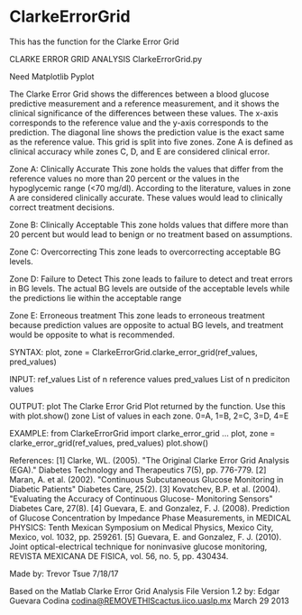 # ClarkeErrorGrid
This has the function for the Clarke Error Grid


CLARKE ERROR GRID ANALYSIS      ClarkeErrorGrid.py

Need Matplotlib Pyplot


The Clarke Error Grid shows the differences between a blood glucose predictive measurement and a reference measurement,
and it shows the clinical significance of the differences between these values.
The x-axis corresponds to the reference value and the y-axis corresponds to the prediction.
The diagonal line shows the prediction value is the exact same as the reference value.
This grid is split into five zones. Zone A is defined as clinical accuracy while
zones C, D, and E are considered clinical error.

Zone A: Clinically Accurate
    This zone holds the values that differ from the reference values no more than 20 percent
    or the values in the hypoglycemic range (<70 mg/dl).
    According to the literature, values in zone A are considered clinically accurate.
    These values would lead to clinically correct treatment decisions.

Zone B: Clinically Acceptable
    This zone holds values that differe more than 20 percent but would lead to
    benign or no treatment based on assumptions.

Zone C: Overcorrecting
    This zone leads to overcorrecting acceptable BG levels.

Zone D: Failure to Detect
    This zone leads to failure to detect and treat errors in BG levels.
    The actual BG levels are outside of the acceptable levels while the predictions
    lie within the acceptable range

Zone E: Erroneous treatment
    This zone leads to erroneous treatment because prediction values are opposite to
    actual BG levels, and treatment would be opposite to what is recommended.


SYNTAX:
        plot, zone = ClarkeErrorGrid.clarke_error_grid(ref_values, pred_values)

INPUT:
        ref_values          List of n reference values
        pred_values         List of n prediciton values

OUTPUT:
        plot                The Clarke Error Grid Plot returned by the function.
                            Use this with plot.show()
        zone                List of values in each zone.
                            0=A, 1=B, 2=C, 3=D, 4=E

EXAMPLE:
        from ClarkeErrorGrid import clarke_error_grid
        ...
        plot, zone = clarke_error_grid(ref_values, pred_values)
        plot.show()

References:
[1]     Clarke, WL. (2005). "The Original Clarke Error Grid Analysis (EGA)."
        Diabetes Technology and Therapeutics 7(5), pp. 776-779.
[2]     Maran, A. et al. (2002). "Continuous Subcutaneous Glucose Monitoring in Diabetic
        Patients" Diabetes Care, 25(2).
[3]     Kovatchev, B.P. et al. (2004). "Evaluating the Accuracy of Continuous Glucose-
        Monitoring Sensors" Diabetes Care, 27(8).
[4]     Guevara, E. and Gonzalez, F. J. (2008). Prediction of Glucose Concentration by
        Impedance Phase Measurements, in MEDICAL PHYSICS: Tenth Mexican
        Symposium on Medical Physics, Mexico City, Mexico, vol. 1032, pp.
        259261.
[5]     Guevara, E. and Gonzalez, F. J. (2010). Joint optical-electrical technique for
        noninvasive glucose monitoring, REVISTA MEXICANA DE FISICA, vol. 56,
        no. 5, pp. 430434.


Made by:
Trevor Tsue
7/18/17

Based on the Matlab Clarke Error Grid Analysis File Version 1.2 by:
Edgar Guevara Codina
codina@REMOVETHIScactus.iico.uaslp.mx
March 29 2013
